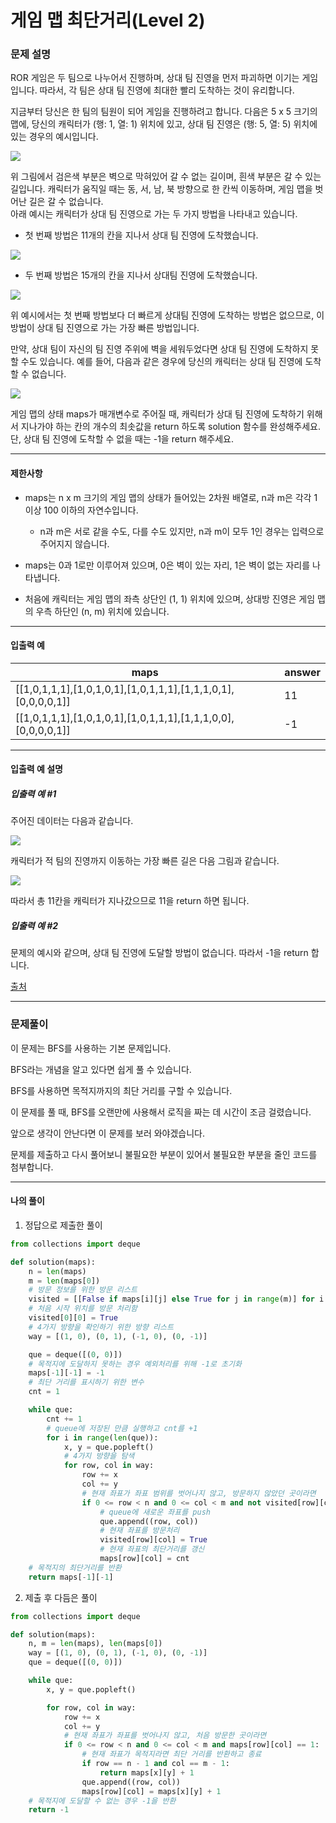 # 게임 맵 최단거리(Level 2)

### 문제 설명

ROR 게임은 두 팀으로 나누어서 진행하며, 상대 팀 진영을 먼저 파괴하면 이기는 게임입니다. 따라서, 각 팀은 상대 팀 진영에 최대한 빨리 도착하는 것이 유리합니다.   

지금부터 당신은 한 팀의 팀원이 되어 게임을 진행하려고 합니다. 다음은 5 x 5 크기의 맵에, 당신의 캐릭터가 (행: 1, 열: 1) 위치에 있고, 상대 팀 진영은 (행: 5, 열: 5) 위치에 있는 경우의 예시입니다.   

<img src = "https://grepp-programmers.s3.ap-northeast-2.amazonaws.com/files/production/dc3a1b49-13d3-4047-b6f8-6cc40b2702a7/%E1%84%8E%E1%85%AC%E1%84%83%E1%85%A1%E1%86%AB%E1%84%80%E1%85%A5%E1%84%85%E1%85%B51_sxuruo.png">

위 그림에서 검은색 부분은 벽으로 막혀있어 갈 수 없는 길이며, 흰색 부분은 갈 수 있는 길입니다. 캐릭터가 움직일 때는 동, 서, 남, 북 방향으로 한 칸씩 이동하며, 게임 맵을 벗어난 길은 갈 수 없습니다.   
아래 예시는 캐릭터가 상대 팀 진영으로 가는 두 가지 방법을 나타내고 있습니다.   

* 첫 번째 방법은 11개의 칸을 지나서 상대 팀 진영에 도착했습니다. 

<img src = "https://grepp-programmers.s3.ap-northeast-2.amazonaws.com/files/production/9d909e5a-ca95-4088-9df9-d84cb804b2b0/%E1%84%8E%E1%85%AC%E1%84%83%E1%85%A1%E1%86%AB%E1%84%80%E1%85%A5%E1%84%85%E1%85%B52_hnjd3b.png">

* 두 번째 방법은 15개의 칸을 지나서 상대팀 진영에 도착했습니다.   

<img src = "https://grepp-programmers.s3.ap-northeast-2.amazonaws.com/files/production/4b7cd629-a3c2-4e02-b748-a707211131de/%E1%84%8E%E1%85%AC%E1%84%83%E1%85%A1%E1%86%AB%E1%84%80%E1%85%A5%E1%84%85%E1%85%B53_ntxygd.png">

위 예시에서는 첫 번째 방법보다 더 빠르게 상대팀 진영에 도착하는 방법은 없으므로, 이 방법이 상대 팀 진영으로 가는 가장 빠른 방법입니다.   

만약, 상대 팀이 자신의 팀 진영 주위에 벽을 세워두었다면 상대 팀 진영에 도착하지 못할 수도 있습니다. 예를 들어, 다음과 같은 경우에 당신의 캐릭터는 상대 팀 진영에 도착할 수 없습니다.   

<img src = "https://grepp-programmers.s3.ap-northeast-2.amazonaws.com/files/production/d963b4bd-12e5-45da-9ca7-549e453d58a9/%E1%84%8E%E1%85%AC%E1%84%83%E1%85%A1%E1%86%AB%E1%84%80%E1%85%A5%E1%84%85%E1%85%B54_of9xfg.png">

게임 맵의 상태 maps가 매개변수로 주어질 때, 캐릭터가 상대 팀 진영에 도착하기 위해서 지나가야 하는 칸의 개수의 최솟값을 return 하도록 solution 함수를 완성해주세요. 단, 상대 팀 진영에 도착할 수 없을 때는 -1을 return 해주세요.     

---

#### 제한사항

* maps는 n x m 크기의 게임 맵의 상태가 들어있는 2차원 배열로, n과 m은 각각 1 이상 100 이하의 자연수입니다.
     * n과 m은 서로 같을 수도, 다를 수도 있지만, n과 m이 모두 1인 경우는 입력으로 주어지지 않습니다.

* maps는 0과 1로만 이루어져 있으며, 0은 벽이 있는 자리, 1은 벽이 없는 자리를 나타냅니다.

* 처음에 캐릭터는 게임 맵의 좌측 상단인 (1, 1) 위치에 있으며, 상대방 진영은 게임 맵의 우측 하단인 (n, m) 위치에 있습니다.

---

#### 입출력 예
|maps|	answer|
|-|-|
|\[\[1,0,1,1,1],\[1,0,1,0,1],\[1,0,1,1,1],\[1,1,1,0,1],\[0,0,0,0,1]]|	11|
|\[\[1,0,1,1,1],\[1,0,1,0,1],\[1,0,1,1,1],\[1,1,1,0,0],\[0,0,0,0,1]]|	-1|

---

#### 입출력 예 설명

##### 입출력 예 #1

주어진 데이터는 다음과 같습니다.

<img src = "https://grepp-programmers.s3.ap-northeast-2.amazonaws.com/files/production/6db71f7f-58d3-4623-9fab-7cd99fa863a5/%E1%84%8E%E1%85%AC%E1%84%83%E1%85%A1%E1%86%AB%E1%84%80%E1%85%A5%E1%84%85%E1%85%B56_lgjvrb.png">

캐릭터가 적 팀의 진영까지 이동하는 가장 빠른 길은 다음 그림과 같습니다.

<img src = "https://grepp-programmers.s3.ap-northeast-2.amazonaws.com/files/production/d223d017-b3e2-4772-9045-a565133d45ff/%E1%84%8E%E1%85%AC%E1%84%83%E1%85%A1%E1%86%AB%E1%84%80%E1%85%A5%E1%84%85%E1%85%B52_hnjd3b%20%281%29.png">

따라서 총 11칸을 캐릭터가 지나갔으므로 11을 return 하면 됩니다. 

##### 입출력 예 #2

문제의 예시와 같으며, 상대 팀 진영에 도달할 방법이 없습니다. 따라서 -1을 return 합니다.

[출처](https://programmers.co.kr/learn/courses/30/lessons/1844)

---

### 문제풀이

이 문제는 BFS를 사용하는 기본 문제입니다.   

BFS라는 개념을 알고 있다면 쉽게 풀 수 있습니다.   

BFS를 사용하면 목적지까지의 최단 거리를 구할 수 있습니다.   

이 문제를 풀 때, BFS를 오랜만에 사용해서 로직을 짜는 데 시간이 조금 걸렸습니다.   

앞으로 생각이 안난다면 이 문제를 보러 와야겠습니다.   

문제를 제출하고 다시 풀어보니 불필요한 부분이 있어서 불필요한 부분을 줄인 코드를 첨부합니다.

---

#### 나의 풀이

1. 정답으로 제출한 풀이

~~~python
from collections import deque

def solution(maps):
    n = len(maps)
    m = len(maps[0])
    # 방문 정보를 위한 방문 리스트
    visited = [[False if maps[i][j] else True for j in range(m)] for i in range(n)]
    # 처음 시작 위치를 방문 처리함
    visited[0][0] = True
    # 4가지 방향을 확인하기 위한 방향 리스트
    way = [(1, 0), (0, 1), (-1, 0), (0, -1)]

    que = deque([(0, 0)])
    # 목적지에 도달하지 못하는 경우 예외처리를 위해 -1로 초기화
    maps[-1][-1] = -1
    # 최단 거리를 표시하기 위한 변수
    cnt = 1

    while que:
        cnt += 1
        # queue에 저장된 만큼 실행하고 cnt를 +1
        for i in range(len(que)):
            x, y = que.popleft()
            # 4가지 방향을 탐색
            for row, col in way:
                row += x
                col += y
                # 현재 좌표가 좌표 범위를 벗어나지 않고, 방문하지 않았던 곳이라면
                if 0 <= row < n and 0 <= col < m and not visited[row][col]:
                    # queue에 새로운 좌표를 push
                    que.append((row, col))
                    # 현재 좌표를 방문처리
                    visited[row][col] = True
                    # 현재 좌표의 최단거리를 갱신
                    maps[row][col] = cnt
    # 목적지의 최단거리를 반환
    return maps[-1][-1]
~~~

2. 제출 후 다듬은 풀이

~~~python
from collections import deque

def solution(maps):
    n, m = len(maps), len(maps[0])
    way = [(1, 0), (0, 1), (-1, 0), (0, -1)]
    que = deque([(0, 0)])

    while que:
        x, y = que.popleft()

        for row, col in way:
            row += x
            col += y
            # 현재 좌표가 좌표를 벗어나지 않고, 처음 방문한 곳이라면
            if 0 <= row < n and 0 <= col < m and maps[row][col] == 1:
                # 현재 좌표가 목적지라면 최단 거리를 반환하고 종료
                if row == n - 1 and col == m - 1:
                    return maps[x][y] + 1
                que.append((row, col))
                maps[row][col] = maps[x][y] + 1
    # 목적지에 도달할 수 없는 경우 -1을 반환
    return -1
~~~
